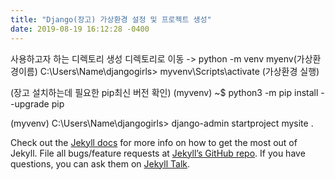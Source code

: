 ```yaml
---
title: "Django(장고) 가상환경 설정 및 프로젝트 생성"
date: 2019-08-19 16:12:28 -0400
---
```


사용하고자 하는 디렉토리 생성
디렉토리로 이동 -> python -m venv myenv(가상환경이름)
C:\Users\Name\djangogirls> myvenv\Scripts\activate (가상환경 실행)

(장고 설치하는데 필요한 pip최신 버전 확인)
(myvenv) ~$ python3 -m pip install --upgrade pip

(myvenv) C:\Users\Name\djangogirls> django-admin startproject mysite .

Check out the [Jekyll docs][jekyll-docs] for more info on how to get the most out of Jekyll. File all bugs/feature requests at [Jekyll’s GitHub repo][jekyll-gh]. If you have questions, you can ask them on [Jekyll Talk][jekyll-talk].

[jekyll-docs]: https://jekyllrb.com/docs/home
[jekyll-gh]:   https://github.com/jekyll/jekyll
[jekyll-talk]: https://talk.jekyllrb.com/

